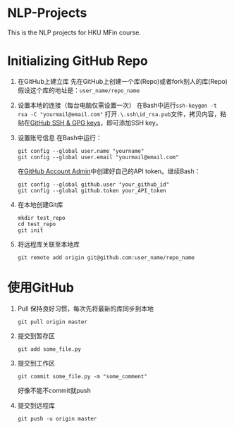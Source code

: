 # NLP-Projects
This is the NLP projects for HKU MFin course.

# Initializing GitHub Repo
1. 在GitHub上建立库
    先在GitHub上创建一个库(Repo)或者fork别人的库(Repo)
    假设这个库的地址是：`user_name/repo_name`

1. 设置本地的连接（每台电脑仅需设置一次）
    在Bash中运行`ssh-keygen -t rsa -C "yourmail@email.com"`
    打开`.\.ssh\id_rsa.pub`文件，拷贝内容，粘贴在[GitHub SSH & GPG keys](https://github.com/settings/ssh/new)，即可添加SSH key。

1. 设置账号信息
    在Bash中运行：
    ```
    git config --global user.name "yourname"
    git config --global user.email "yourmail@email.com"
    ```
    在[GitHub Account Admin](https://github.com/settings/tokens)中创建好自己的API token。继续Bash：
    ```
    git config --global github.user "your_github_id"
    git config --global github.token your_API_token
    ```

1. 在本地创建Git库
    ```
    mkdir test_repo
    cd test_repo
    git init
    ```

1. 将远程库关联至本地库
    ```
    git remote add origin git@github.com:user_name/repo_name
    ```

# 使用GitHub
1. Pull
    保持良好习惯，每次先将最新的库同步到本地
    ```
    git pull origin master
    ```

1. 提交到暂存区
    ```
    git add some_file.py
    ```

1. 提交到工作区
    ```
    git commit some_file.py -m "some_comment"
    ```
    好像不能不commit就push

1. 提交到远程库
    ```
    git push -u origin master
    ```
